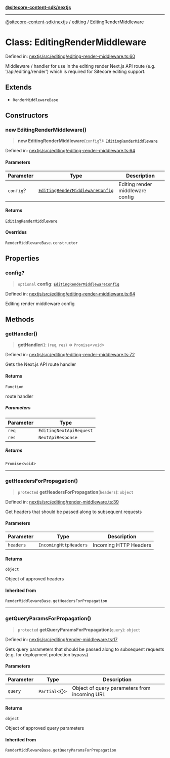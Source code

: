[**@sitecore-content-sdk/nextjs**](../../README.md)

***

[@sitecore-content-sdk/nextjs](../../README.md) / [editing](../README.md) / EditingRenderMiddleware

# Class: EditingRenderMiddleware

Defined in: [nextjs/src/editing/editing-render-middleware.ts:60](https://github.com/Sitecore/content-sdk/blob/5668fc9a4560f7c5a529d356ffb07c3d7cb82d73/packages/nextjs/src/editing/editing-render-middleware.ts#L60)

Middleware / handler for use in the editing render Next.js API route (e.g. '/api/editing/render')
which is required for Sitecore editing support.

## Extends

- `RenderMiddlewareBase`

## Constructors

### new EditingRenderMiddleware()

> **new EditingRenderMiddleware**(`config`?): [`EditingRenderMiddleware`](EditingRenderMiddleware.md)

Defined in: [nextjs/src/editing/editing-render-middleware.ts:64](https://github.com/Sitecore/content-sdk/blob/5668fc9a4560f7c5a529d356ffb07c3d7cb82d73/packages/nextjs/src/editing/editing-render-middleware.ts#L64)

#### Parameters

| Parameter | Type | Description |
| ------ | ------ | ------ |
| `config`? | [`EditingRenderMiddlewareConfig`](../type-aliases/EditingRenderMiddlewareConfig.md) | Editing render middleware config |

#### Returns

[`EditingRenderMiddleware`](EditingRenderMiddleware.md)

#### Overrides

`RenderMiddlewareBase.constructor`

## Properties

### config?

> `optional` **config**: [`EditingRenderMiddlewareConfig`](../type-aliases/EditingRenderMiddlewareConfig.md)

Defined in: [nextjs/src/editing/editing-render-middleware.ts:64](https://github.com/Sitecore/content-sdk/blob/5668fc9a4560f7c5a529d356ffb07c3d7cb82d73/packages/nextjs/src/editing/editing-render-middleware.ts#L64)

Editing render middleware config

## Methods

### getHandler()

> **getHandler**(): (`req`, `res`) => `Promise`\<`void`\>

Defined in: [nextjs/src/editing/editing-render-middleware.ts:72](https://github.com/Sitecore/content-sdk/blob/5668fc9a4560f7c5a529d356ffb07c3d7cb82d73/packages/nextjs/src/editing/editing-render-middleware.ts#L72)

Gets the Next.js API route handler

#### Returns

`Function`

route handler

##### Parameters

| Parameter | Type |
| ------ | ------ |
| `req` | `EditingNextApiRequest` |
| `res` | `NextApiResponse` |

##### Returns

`Promise`\<`void`\>

***

### getHeadersForPropagation()

> `protected` **getHeadersForPropagation**(`headers`): `object`

Defined in: [nextjs/src/editing/render-middleware.ts:39](https://github.com/Sitecore/content-sdk/blob/5668fc9a4560f7c5a529d356ffb07c3d7cb82d73/packages/nextjs/src/editing/render-middleware.ts#L39)

Get headers that should be passed along to subsequent requests

#### Parameters

| Parameter | Type | Description |
| ------ | ------ | ------ |
| `headers` | `IncomingHttpHeaders` | Incoming HTTP Headers |

#### Returns

`object`

Object of approved headers

#### Inherited from

`RenderMiddlewareBase.getHeadersForPropagation`

***

### getQueryParamsForPropagation()

> `protected` **getQueryParamsForPropagation**(`query`): `object`

Defined in: [nextjs/src/editing/render-middleware.ts:17](https://github.com/Sitecore/content-sdk/blob/5668fc9a4560f7c5a529d356ffb07c3d7cb82d73/packages/nextjs/src/editing/render-middleware.ts#L17)

Gets query parameters that should be passed along to subsequent requests (e.g. for deployment protection bypass)

#### Parameters

| Parameter | Type | Description |
| ------ | ------ | ------ |
| `query` | `Partial`\<\{\}\> | Object of query parameters from incoming URL |

#### Returns

`object`

Object of approved query parameters

#### Inherited from

`RenderMiddlewareBase.getQueryParamsForPropagation`
